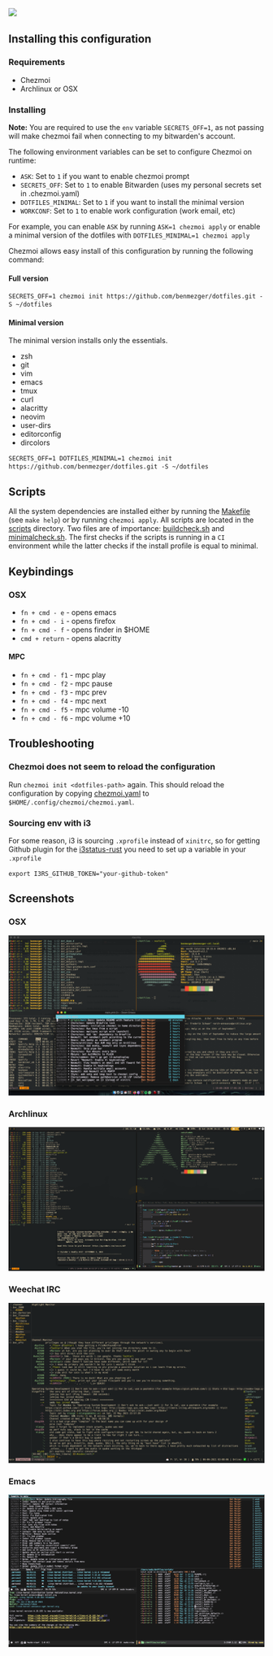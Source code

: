 ![](https://github.com/benmezger/dotfiles/workflows/dotfiles/badge.svg)

## Installing this configuration

### Requirements

- Chezmoi
- Archlinux or OSX

### Installing

**Note:** You are required to use the `env` variable `SECRETS_OFF=1`, as not passing will
make chezmoi fail when connecting to my bitwarden's account.

The following environment variables can be set to configure Chezmoi on runtime:

- `ASK`: Set to `1` if you want to enable chezmoi prompt
- `SECRETS_OFF`: Set to `1` to enable Bitwarden (uses my personal secrets set in
  .chezmoi.yaml)
- `DOTFILES_MINIMAL`: Set to `1` if you want to install the minimal version
- `WORKCONF`: Set to `1` to enable work configuration (work email, etc)

For example, you can enable `ASK` by running `ASK=1 chezmoi apply` or enable a
minimal version of the dotfiles with `DOTFILES_MINIMAL=1 chezmoi apply`

Chezmoi allows easy install of this configuration by running the following
command:

#### Full version

```shell
SECRETS_OFF=1 chezmoi init https://github.com/benmezger/dotfiles.git -S ~/dotfiles
```

#### Minimal version

The minimal version installs only the essentials.

- zsh
- git
- vim
- emacs
- tmux
- curl
- alacritty
- neovim
- user-dirs
- editorconfig
- dircolors

```shell
SECRETS_OFF=1 DOTFILES_MINIMAL=1 chezmoi init https://github.com/benmezger/dotfiles.git -S ~/dotfiles
```

## Scripts

All the system dependencies are installed either by running the
[Makefile](./Makefile) (see `make help`) or by running `chezmoi apply`. All
scripts are located in the [scripts](./scripts/) directory. Two files are of
importance: [buildcheck.sh](./scripts/buildcheck.sh) and
[minimalcheck.sh](./scripts/minimalcheck.sh). The first checks if the scripts is
running in a `CI` environment while the latter checks if the install profile is
equal to minimal.

## Keybindings

### OSX

- `fn + cmd - e` - opens emacs
- `fn + cmd - i` - opens firefox
- `fn + cmd - f` - opens finder in $HOME
- `cmd + return` - opens alacritty

#### MPC

- `fn + cmd - f1` - mpc play
- `fn + cmd - f2` - mpc pause
- `fn + cmd - f3` - mpc prev
- `fn + cmd - f4` - mpc next
- `fn + cmd - f5` - mpc volume -10
- `fn + cmd - f6` - mpc volume +10

## Troubleshooting

### Chezmoi does not seem to reload the configuration

Run `chezmoi init <dotfiles-path>` again. This should reload the configuration
by copying [chezmoi.yaml](.chezmoi.yaml.tmpl) to `$HOME/.config/chezmoi/chezmoi.yaml`.

### Sourcing env with i3

For some reason, i3 is sourcing `.xprofile` instead of `xinitrc`, so for
getting Github plugin for the [i3status-rust](dot_config/i3/status.toml) you need to set up a variable in
your `.xprofile`

```shell
export I3RS_GITHUB_TOKEN="your-github-token"
```

## Screenshots

### OSX

![](./static/osx-screenshot.png)

### Archlinux

![](./static/arch-screenshot.png)

### Weechat IRC

![](./static/weechat.png)

### Emacs

![](./static/emacs.png)
